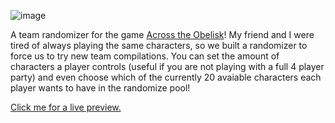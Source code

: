 ![image](https://github.com/t-kupp/across-the-obelisk-randomizer/assets/123904992/5acc2a66-b10f-4456-872e-d83a8697f676)

A team randomizer for the game [Across the Obelisk](https://store.steampowered.com/app/1385380/Across_the_Obelisk/)!
My friend and I were tired of always playing the same characters, so we built a randomizer to force us to try new team compilations.
You can set the amount of characters a player controls (useful if you are not playing with a full 4 player party) and even choose which of the currently 20 avaiable characters each player wants to have in the randomize pool!

[Click me for a live preview.](https://t-kupp.github.io/across-the-obelisk-randomizer/)
